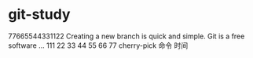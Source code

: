 # git-study
77665544331122
Creating a new branch is quick and simple.
Git is a free software ...
111
22
33
44
55
66
77
cherry-pick 命令
时间
